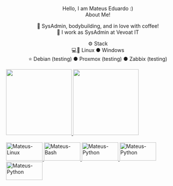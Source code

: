 <p align="center">Hello, I am Mateus Eduardo :)
<br>About Me!<br>

<p align="center">🙋 SysAdmin, bodybuilding, and in love with coffee!
<br>💼 I work as SysAdmin at Vevoat IT

<p align="center">⚙️ Stack
<br>💻🐧 Linux ● Windows
<br>⭐ Debian (testing) ● Proxmox (testing) ● Zabbix (testing)<br>

<div>
  <a href="https://github.com/mmateuseduardo">
  <img height="180em" src="https://github-readme-stats.vercel.app/api?username=mmateuseduardo&show_icons=true&theme=dracula&include_all_commits=true&count_private=true"/>
  <img height="180em" src="https://github-readme-stats.vercel.app/api/top-langs/?username=mmateuseduardo&layout=compact&langs_count=16&theme=dracula"/>
  </div
  
<div style"display: inline_block"><br>
  <img align"center" alt="Mateus-Linux" height="50" width="100" src="https://cdn.jsdelivr.net/gh/devicons/devicon/icons/debian/debian-original.svg">
  <img align"center" alt="Mateus-Bash" height="50" width="100" src="https://cdn.jsdelivr.net/gh/devicons/devicon/icons/bash/bash-original.svg">
  <img align"center" alt="Mateus-Python" height="50" width="100" src="https://cdn.jsdelivr.net/gh/devicons/devicon/icons/centos/centos-original.svg">
  <img align"center" alt="Mateus-Python" height="50" width="100" src="https://cdn.jsdelivr.net/gh/devicons/devicon/icons/python/python-original.svg">
  <img align"center" alt="Mateus-Python" height="50" width="100" src="https://cdn.jsdelivr.net/gh/devicons/devicon/icons/docker/docker-original.svg">
</div>   
